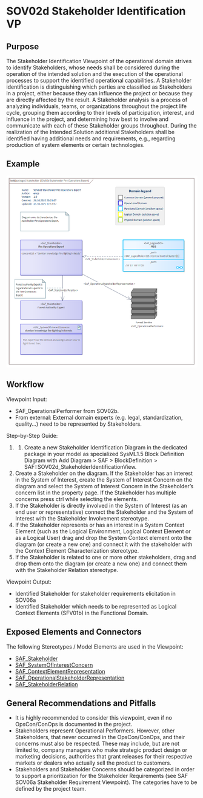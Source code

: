 # SOV02d Stakeholder Identification VP

## Purpose
The Stakeholder Identification Viewpoint of the operational domain strives to identify Stakeholders, whose needs shall be considered during the operation of the intended solution and the execution of the operational processes to support the identified operational capabilities. A Stakeholder identification is distinguishing which parties are classified as Stakeholders in a project, either because they can influence the project or because they are directly affected by the result. A Stakeholder analysis is a process of analyzing individuals, teams, or organizations throughout the project life cycle, grouping them according to their levels of participation, interest, and influence in the project, and determining how best to involve and communicate with each of these Stakeholder groups throughout. During the realization of the Intended Solution additional Stakeholders shall be identified having additional needs and requirements, e.g., regarding production of system elements or certain technologies.

## Example
![SOV02d](../pics/SOV02d-example.png)

## Workflow
Viewpoint Input:
* SAF_OperationalPerformer from SOV02b.
* From external: External domain experts (e.g. legal, standardization, quality…) need to be represented by Stakeholders.

Step-by-Step Guide:
1.	1.	Create a new Stakeholder Identification Diagram in the dedicated package in your model as specialized SysML1.5 Block Definition Diagram with Add Diagram > SAF > BlockDefinition > SAF::SOV02d_StakeholderIdentificationView.
2.	Create a Stakeholder on the diagram.
If the Stakeholder has an interest in the System of Interest, create the System of Interest Concern on the diagram and select the System of Interest Concern in the Stakeholder’s concern list in the property page. If the Stakeholder has multiple concerns press ctrl while selecting the elements.
3.	If the Stakeholder is directly involved in the System of Interest (as an end user or representative) connect the Stakeholder and the System of Interest with the Stakeholder Involvement stereotype.
4.	If the Stakeholder represents or has an interest in a System Context Element (such as the Logical Environment, Logical Context Element or as a Logical User) drag and drop the System Context element onto the diagram (or create a new one) and connect it with the stakeholder with the Context Element Characterization stereotype.
5.	If the Stakeholder is related to one or more other stakeholders, drag and drop them onto the diagram (or create a new one) and connect them with the Stakeholder Relation stereotype.

Viewpoint Output:
* Identified Stakeholder for stakeholder requirements elicitation in SOV06a
* Identified Stakeholder which needs to be represented as Logical Context Elements (SFV01b) in the Functional Domain.

## Exposed Elements and Connectors
The following Stereotypes / Model Elements are used in the Viewpoint:
* [SAF_Stakeholder](https://github.com/GfSE/SAF-Specification/blob/TdSE2023/stereotypes.md#SAF_Stakeholder)
* [SAF_SystemOfInterestConcern](https://github.com/GfSE/SAF-Specification/blob/TdSE2023/stereotypes.md#SAF_SystemOfInterestConcern)
* [SAF_ContextElementRepresentation](https://github.com/GfSE/SAF-Specification/blob/TdSE2023/stereotypes.md#SAF_ContextElementRepresentation)
* [SAF_OperationalStakeholderRepresentation](https://github.com/GfSE/SAF-Specification/blob/TdSE2023/stereotypes.md#SAF_OperationalStakeholderRepresentation)
* [SAF_StakeholderRelation](https://github.com/GfSE/SAF-Specification/blob/TdSE2023/stereotypes.md#SAF_StakeholderRelation)

## General Recommendations and Pitfalls
* It is highly recommended to consider this viewpoint, even if no OpsCon/ConOps is documented in the project.
* Stakeholders represent Operational Performers. However, other Stakeholders, that never occurred in the OpsCon/ConOps, and their concerns must also be respected. These may include, but are not limited to, company managers who make strategic product design or marketing decisions, authorities that grant releases for their respective markets or dealers who actually sell the product to customers.
* Stakeholders and Stakeholder Concerns should be categorized in order to support a prioritization for the Stakeholder Requirements (see SAF SOV06a Stakeholder Requirement Viewpoint). The categories have to be defined by the project team.
